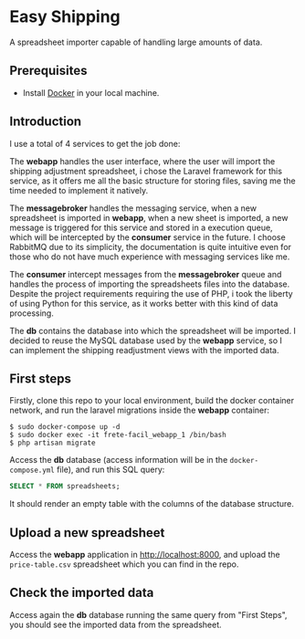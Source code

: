 # Easy Shipping
A spreadsheet importer capable of handling large amounts of data.

## Prerequisites
- Install [Docker](https://www.docker.com/get-started/) in your local machine.

## Introduction
I use a total of 4 services to get the job done: 

The **webapp** handles the user interface, where the user will import the shipping adjustment spreadsheet, i chose the Laravel framework for this service, as it offers me all the basic structure for storing files, saving me the time needed to implement it natively.

The **messagebroker** handles the messaging service, when a new spreadsheet is imported in **webapp**, when a new sheet is imported, a new message is triggered for this service and stored in a execution queue, which will be intercepted by the **consumer** service in the future. I choose RabbitMQ due to its simplicity, the documentation is quite intuitive even for those who do not have much experience with messaging services like me.

The **consumer** intercept messages from the **messagebroker** queue and handles the process of importing the spreadsheets files into the database. Despite the project requirements requiring the use of PHP, i took the liberty of using Python for this service, as it works better with this kind of data processing.

The **db** contains the database into which the spreadsheet will be imported. I decided to reuse the MySQL database used by the **webapp** service, so I can implement the shipping readjustment views with the imported data.

## First steps
Firstly, clone this repo to your local environment, build the docker container network, and run the laravel migrations inside the **webapp** container:

```shell
$ sudo docker-compose up -d
$ sudo docker exec -it frete-facil_webapp_1 /bin/bash
$ php artisan migrate
```

Access the **db** database (access information will be in the `docker-compose.yml` file), and run this SQL query:
```sql
SELECT * FROM spreadsheets;
```
It should render an empty table with the columns of the database structure.

## Upload a new spreadsheet
Access the **webapp** application in [http://localhost:8000](http://localhost:8000), and upload the `price-table.csv` spreadsheet which you can find in the repo.

## Check the imported data
Access again the **db** database running the same query from "First Steps", you should see the imported data from the spreadsheet.